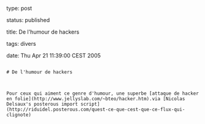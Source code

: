 type: post
status: published
title: De l'humour de hackers
tags: divers
date: Thu Apr 21 11:39:00 CEST 2005
~~~~~~
# De l'humour de hackers

Pour ceux qui aiment ce genre d'humour, une superbe [attaque de hacker en folie](http://www.jellyslab.com/~bteo/hacker.htm).via [Nicolas Delsaux's posterous import script](http://riduidel.posterous.com/quest-ce-que-cest-que-ce-flux-qui-clignote)